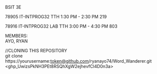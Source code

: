BSIT 3E<br>

78905 IT-INTPROG32 TTH 1:30 PM - 2:30 PM 219<br>

78916 IT-INTPROG32 LAB TTH 3:00 PM - 4:30 PM 803<br>


MEMBERS:<br>
AYO, RYAN<br>


//CLONING THIS REPOSITORY<br>
git clone https://yourusername:token@github.com/ryanayo74/Word_Wanderer.git
<br>
<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>
